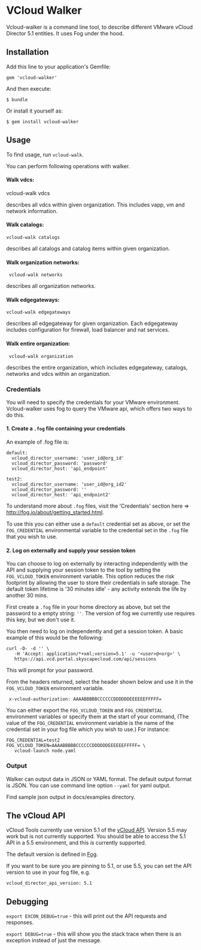# VCloud Walker

Vcloud-walker is a command line tool, to describe different VMware vCloud
Director 5.1 entities. It uses Fog under the hood.

## Installation

Add this line to your application's Gemfile:

    gem 'vcloud-walker'

And then execute:

    $ bundle

Or install it yourself as:

    $ gem install vcloud-walker

## Usage
To find usage, run `vcloud-walk`.

You can perform following operations with walker.

#### Walk vdcs:
   vcloud-walk vdcs

describes all vdcs within given organization. This includes vapp, vm and network
information.

#### Walk catalogs:
    vcloud-walk catalogs

describes all catalogs and catalog items within given organization.

#### Walk organization networks:
     vcloud-walk networks

describes all organization networks.

#### Walk edgegateways:
    vcloud-walk edgegateways

describes all edgegateway for given organization. Each edgegateway includes
configuration for firewall, load balancer and nat services.

#### Walk entire organization:
     vcloud-walk organization

describes the entire organization, which includes edgegateway, catalogs,
networks and vdcs within an organization.

### Credentials

You will need to specify the credentials for your VMware environment.
Vcloud-walker uses fog to query the VMware api,
which offers two ways to do this.

#### 1. Create a `.fog` file containing your credentials

An example of .fog file is:

````
default:
  vcloud_director_username: 'user_id@org_id'
  vcloud_director_password: 'password'
  vcloud_director_host: 'api_endpoint'

test2:
  vcloud_director_username: 'user_id@org_id2'
  vcloud_director_password: ''
  vcloud_director_host: 'api_endpoint2'
````

To understand more about `.fog` files, visit the 'Credentials' section here
=> http://fog.io/about/getting_started.html.

To use this you can either use a `default` credential set as above, or set the
`FOG_CREDENTIAL` environmental variable to the credential set in the `.fog` file
that you wish to use.

#### 2. Log on externally and supply your session token

You can choose to log on externally by interacting independently with the API
and supplying your session token to the tool by setting the `FOG_VCLOUD_TOKEN`
environment variable. This option reduces the risk footprint by allowing the
user to store their credentials in safe storage. The default token lifetime is
'30 minutes idle' - any activity extends the life by another 30 mins.

First create a `.fog` file in your home directory as above, but set the password
to a empty string: `''`. The version of fog we currently use requires this key,
but we don't use it.

You then need to log on independently and get a session token. A basic example
of this would be the following:

    curl -D- -d '' \
       -H 'Accept: application/*+xml;version=5.1' -u '<user>@<org>' \
       https://api.vcd.portal.skyscapecloud.com/api/sessions

This will prompt for your password.

From the headers returned, select the header shown below and use it in the
`FOG_VCLOUD_TOKEN` environment variable.

     x-vcloud-authorization: AAAABBBBBCCCCCCDDDDDDEEEEEEFFFFF=


You can either export the `FOG_VCLOUD_TOKEN` and `FOG_CREDENTIAL` environment
variables or specify them at the start of your command, (The value of the
`FOG_CREDENTIAL` environment variable is the name of the credential set in your
fog file which you wish to use.)  For instance:

    FOG_CREDENTIAL=test2 FOG_VCLOUD_TOKEN=AAAABBBBBCCCCCCDDDDDDEEEEEEFFFFF= \
       vcloud-launch node.yaml

### Output

Walker can output data in JSON or YAML format. The default output format is JSON.
You can use command line option ```--yaml``` for yaml output.

Find sample json output in docs/examples directory.

## The vCloud API

vCloud Tools currently use version 5.1 of the [vCloud API](http://pubs.vmware.com/vcd-51/index.jsp?topic=%2Fcom.vmware.vcloud.api.doc_51%2FGUID-F4BF9D5D-EF66-4D36-A6EB-2086703F6E37.html). Version 5.5 may work but is not currently supported. You should be able to access the 5.1 API in a 5.5 environment, and this *is* currently supported.

The default version is defined in [Fog](https://github.com/fog/fog/blob/244a049918604eadbcebd3a8eaaf433424fe4617/lib/fog/vcloud_director/compute.rb#L32).

If you want to be sure you are pinning to 5.1, or use 5.5, you can set the API version to use in your fog file, e.g.

`vcloud_director_api_version: 5.1`

## Debugging

`export EXCON_DEBUG=true` - this will print out the API requests and responses.

`export DEBUG=true` - this will show you the stack trace when there is an exception instead of just the message.
